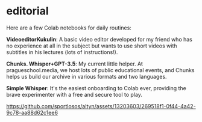 # editorial 
Here are a few Colab notebooks for daily routines:

**VideoeditorKukulin**: A basic video editor developed for my friend who has no experience at all in the subject but wants to use short videos with subtitles in his lectures (lots of instructions!).

**Chunks. Whisper+GPT-3.5**: My current little helper. At pragueschool.media, we host lots of public educational events, and Chunks helps us build our archive in various formats and two languages.

**Simple Whisper**: It's the easiest onboarding to Colab ever, providing the brave experimenter with a free and secure tool to play.




https://github.com/sportlosos/altyn/assets/13203603/269518f1-0f44-4a42-9c78-aa88d62c1ee6

